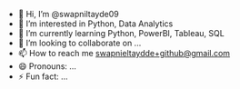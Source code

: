 - 👋 Hi, I’m @swapniltayde09
- 👀 I’m interested in Python, Data Analytics
- 🌱 I’m currently learning Python, PowerBI, Tableau, SQL
- 💞️ I’m looking to collaborate on ...
- 📫 How to reach me swapnieltaydde+github@gmail.com  
- 😄 Pronouns: ...
- ⚡ Fun fact: ...

<!---
swapniltayde09/swapniltayde09 is a ✨ special ✨ repository because its `README.md` (this file) appears on your GitHub profile.
You can click the Preview link to take a look at your changes.
--->
